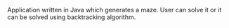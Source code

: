 Application written in Java which generates a maze. User can solve it or it can be solved using backtracking algorithm.
